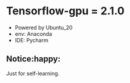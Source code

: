 # Tensorflow-gpu = 2.1.0
- Powered by Ubuntu_20 
- env: Anaconda
- IDE: Pycharm

## Notice:happy:
Just for self-learning.